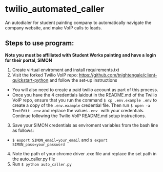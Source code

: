 # twilio_automated_caller
An autodialer for student painting company to automatically navigate the company website, and make VoIP calls to leads.


## Steps to use program:
**Note you must be affiliated with Student Works painting and have a login for their portal, SIMON**

1. Create virtual enviroment and install requirements.txt
2. Visit the forked Twilio VoIP repo: https://github.com/tnightengale/client-quickstart-python and follow the set-up instructions
  * You will also need to create a paid twilio account as part of this process.
  * Once you have the 4 credentials laidout in the README.md of the Twilio VoIP repo, ensure that you run the command `$ cp .env.example .env` to create a copy of the `.env.example` credential file. Then run `$ open -a TextEdit .env` and replace the values `.env ` with your credentials. Continue following the Twilio VoIP README.md setup instructions. 
3. Save your SIMON credentials as enviroment variables from the bash line as follows:
  * `$ export SIMON_email=your_email` and `$ export SIMON_pass=your_password`
4. Note the path of your chrome driver .exe file and replace the set path in the auto_caller.py file
5. Run `$ python auto_caller.py`
